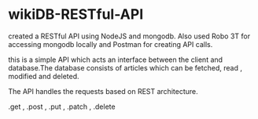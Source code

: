 # wikiDB-RESTful-API

created a RESTful API using NodeJS and mongodb. Also used Robo 3T for accessing mongodb locally and Postman for creating API calls.

this is a simple API which acts an interface between the client and database.The database consists of articles which can be fetched, read , modified and deleted.

The API handles the requests based on REST architecture.

.get , .post , .put , .patch , .delete
